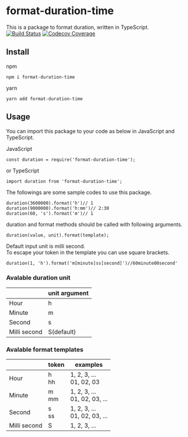 # format-duration-time
This is a package to format duration, written in TypeScript.<br>
[![Build Status](https://travis-ci.org/gigosa/format-duration-time.svg?branch=master)](https://travis-ci.org/gigosa/format-duration-time)
[![Codecov Coverage](https://img.shields.io/codecov/c/github/gigosa/format-duration-time/master.svg?style=flat-square)](https://codecov.io/gh/gigosa/format-duration-time/)

## Install
npm
```
npm i format-duration-time
```
yarn
```
yarn add format-duration-time
```

## Usage
You can import this package to your code as below in JavaScript and TypeScript.

JavaScript
```
const duration = require('format-duration-time');
```
or
TypeScript
```
import duration from 'format-duration-time';
```

The followings are some sample codes to use this package.
```
duration(3600000).format('h')// 1
duration(9000000).format('h:mm')// 2:30
duration(60, 's').format('m')// 1
```

duration and format methods should be called with following arguments.
```
duration(value, unit).format(template);
```
Default input unit is milli second.<br>
To escape your token in the template you can use square brackets.
```
duration(1, 'h').format('m[minute]ss[second]')//60minute00second'
```

### Avalable duration unit
||unit argument|
|-|-|
|Hour|h|
|Minute|m|
|Second|s|
|Milli second|S(default)|

### Avalable format templates

||token|examples|
|-|-|-|
|Hour|h <br> hh|1, 2, 3, ... <br> 01, 02, 03|
|Minute|m <br> mm|1, 2, 3, ...  <br> 01, 02, 03, ...|
|Second|s <br> ss|1, 2, 3, ... <br> 01, 02, 03, ...|
|Milli second|S|1, 2, 3, ...|
